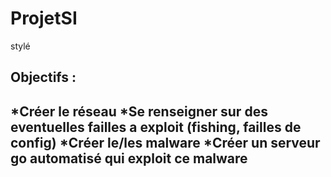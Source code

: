 # ProjetSI
stylé
<h2>Objectifs :<h2>
*Créer le réseau
*Se renseigner sur des eventuelles failles a exploit (fishing, failles de config)
*Créer le/les malware
*Créer un serveur go automatisé qui exploit ce malware